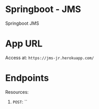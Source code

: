 # Springboot - JMS
Springboot JMS

# App URL

Access at: `https://jms-jr.herokuapp.com/`

# Endpoints

Resources: 
1. `POST`:  ``
